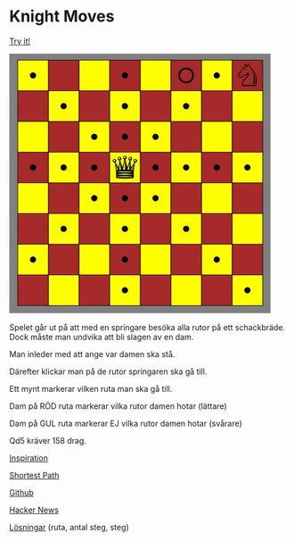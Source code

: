 # Knight Moves

[Try it!](https://christernilsson.github.io/2023-008-KnightMoves/)

![](exempel.JPG)

Spelet går ut på att med en springare besöka alla rutor på ett schackbräde.  
Dock måste man undvika att bli slagen av en dam.  

Man inleder med att ange var damen ska stå.

Därefter klickar man på de rutor springaren ska gå till.

Ett mynt markerar vilken ruta man ska gå till.

Dam på RÖD ruta markerar vilka rutor damen hotar (lättare)

Dam på GUL ruta markerar EJ vilka rutor damen hotar (svårare)

Qd5 kräver 158 drag.

[Inspiration](https://www.funnyhowtheknightmoves.com/)

[Shortest Path](https://gist.github.com/hughdbrown/5c14ec41c30532807afaeba9c16789a8?permalink_comment_id=4451216#gistcomment-4451216)

[Github](https://github.com/jairtrejo/knight-moves)

[Hacker News](https://news.ycombinator.com/item?id=34460868)

[Lösningar](knight.txt) (ruta, antal steg, steg)
